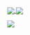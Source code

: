 <a href="https://github.com/linbingquan">
  <img align="center" src="https://github-readme-stats.vercel.app/api?username=linbingquan&count_private=true&show_icons=true&include_all_commits=true&hide_border=true&hide_title=true&disable_animations=true" />
</a>
<a href="https://github.com/linbingquan">
  <img align="center" src="https://github-readme-stats.vercel.app/api/top-langs/?username=linbingquan&hide_title=true&langs_count=3&hide_border=true" />
</a>

![](https://komarev.com/ghpvc/?username=linbingquan&color=blue)

